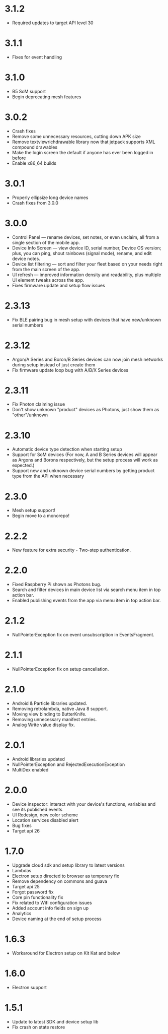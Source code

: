 3.1.2
======
- Required updates to target API level 30


3.1.1
======
- Fixes for event handling

3.1.0
======
- B5 SoM support
- Begin deprecating mesh features

3.0.2
======
- Crash fixes
- Remove some unnecessary resources, cutting down APK size
- Remove textviewrichdrawable library now that jetpack supports XML compound drawables
- Make the login screen the default if anyone has ever been logged in before
- Enable x86_64 builds

3.0.1
======
- Properly ellipsize long device names
- Crash fixes from 3.0.0

3.0.0
======
- Control Panel — rename devices, set notes, or even unclaim, all from a single section of the mobile app.
- Device Info Screen — view device ID, serial number, Device OS version; plus, you can ping, shout rainbows (signal mode), rename, and edit device notes.
- Device list filtering — sort and filter your fleet based on your needs right from the main screen of the app.
- UI refresh — improved information density and readability, plus multiple UI element tweaks across the app.
- Fixes firmware update and setup flow issues

2.3.13
======
- Fix BLE pairing bug in mesh setup with devices that have new/unknown serial numbers

2.3.12
======
- Argon/A Series and Boron/B Series devices can now join mesh networks during setup instead of just create them
- Fix firmware update loop bug with A/B/X Series devices 

2.3.11
======
- Fix Photon claiming issue
- Don't show unknown "product" devices as Photons, just show them as "other"/unknown 

2.3.10
======
- Automatic device type detection when starting setup
- Support for SoM devices (For now, A and B Series devices will appear as Argons and Borons respectively, but the setup process will work as expected.)
- Support new and unknown device serial numbers by getting product type from the API when necessary

2.3.0
=====
* Mesh setup support!
* Begin move to a monorepo!

2.2.2
======
* New feature for extra security - Two-step authentication.

2.2.0
======
* Fixed Raspberry Pi shown as Photons bug.
* Search and filter devices in main device list via search menu item in top action bar.
* Enabled publishing events from the app via menu item in top action bar.

2.1.2
======
* NullPointerException fix on event unsubscription in EventsFragment.

2.1.1
======
* NullPointerException fix on setup cancellation.

2.1.0
======
* Android & Particle libraries updated.
* Removing retrolambda, native Java 8 support.
* Moving view binding to ButterKnife.
* Removing unnecessary manifest entries.
* Analog Write value display fix.

2.0.1
======
* Android libraries updated
* NullPointerException and RejectedExecutionException
* MultiDex enabled

2.0.0
======
* Device inspector: interact with your device's functions, variables and see its published events
* UI Redesign, new color scheme
* Location services disabled alert
* Bug fixes
* Target api 26

1.7.0
======
* Upgrade cloud sdk and setup library to latest versions
* Lambdas
* Electron setup directed to browser as temporary fix
* Remove dependency on commons and guava
* Target api 25
* Forgot password fix
* Core pin functionality fix
* Fix related to Wifi configuration issues
* Added account info fields on sign up
* Analytics
* Device naming at the end of setup process

1.6.3
======
* Workaround for Electron setup on Kit Kat and below

1.6.0
======
* Electron support


1.5.1
======
* Update to latest SDK and device setup lib
* Fix crash on state restore
